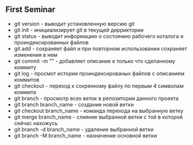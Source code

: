 ## First Seminar ##

* git version - выводит установленную версию git
* git init - инициализирует git в текущей дирриктории
* git status - выводит информацию о состоянию рабочего коталога и проиндексированных файлов
* git add - сохраняет файл и при повторном использовании сохраняет изменения в нем
* git commit -m "" - добавляет описание к только что сделанному коммиту
* git log - просмот истории проиндексированых файлов с описанием коммитов
* git checkout - переход к сохренному файлу по первым 4 символам коммита
* git branch - просмотр всех веток в репозитории данного проекта
* git branch branch_name - создание новой ветки
* git checkout branch_name - команда перехода на выбранную ветку
* git merge branch_name - слияние выбранной ветки с той в которой сейчас нахожусь
* git branch -d branch_name - удаление выбранной ветки 
* git branch -M branch_name - назначение основной ветки